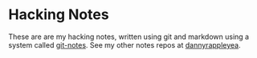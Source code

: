 # Hacking Notes
These are are my hacking notes, written using git and markdown using a system called [git-notes](https://github.com/digitalreplica/git-notes). See my other notes repos at [dannyrappleyea](https://github.com/dannyrappleyea).
